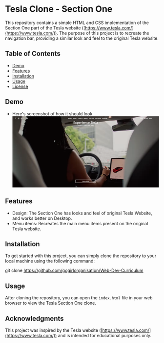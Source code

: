 # Tesla Clone - Section One

This repository contains a simple HTML and CSS implementation of the Section One part of the Tesla website ([https://www.tesla.com/](https://www.tesla.com/)). The purpose of this project is to recreate the navigation bar, providing a similar look and feel to the original Tesla website.

## Table of Contents

- [Demo](#demo)
- [Features](#features)
- [Installation](#installation)
- [Usage](#usage)
- [License](#license)

## Demo

* Here's screenshot of how it should look 
![DEMO](DEMO.png)

## Features

- Design: The Section One has looks and feel of original Tesla Website, and works better on Desktop.
- Menu items: Recreates the main menu items present on the original Tesla website.

## Installation

To get started with this project, you can simply clone the repository to your local machine using the following command:

git clone https://github.com/gogirlorganisation/Web-Dev-Curriculum


## Usage

After cloning the repository, you can open the `index.html` file in your web browser to view the Tesla Section One clone.

## Acknowledgments

This project was inspired by the Tesla website ([https://www.tesla.com/](https://www.tesla.com/)) and is intended for educational purposes only.